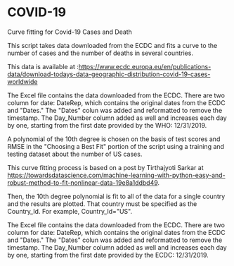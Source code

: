 # COVID-19
Curve fitting for Covid-19 Cases and Death

This script takes data downloaded from the ECDC and fits a curve to the number of cases and the number of deaths in several countries. 

This data is available at :https://www.ecdc.europa.eu/en/publications-data/download-todays-data-geographic-distribution-covid-19-cases-worldwide


The Excel file contains the data downloaded from the ECDC. There are two column for date: DateRep, which contains the original dates from the ECDC and "Dates." The "Dates" colun was added and reformatted to remove the timestamp. The Day_Number column added as well and increases each day by one, starting from the first date provided by the WHO: 12/31/2019.


A polynomial of the 10th degree is chosen on the basis of test scores and RMSE in the "Choosing a Best Fit" portion of the script using a training and testing dataset about the number of US cases. 

This curve fitting process is based on a post by Tirthajyoti Sarkar at https://towardsdatascience.com/machine-learning-with-python-easy-and-robust-method-to-fit-nonlinear-data-19e8a1ddbd49.


Then, the 10th degree polynomial is fit to all of the data for a single country and the results are plotted. That country must be specified as the Country_Id. For example, Country_Id="US".

The Excel file contains the data downloaded from the ECDC. There are two column for date: DateRep, which contains the original dates from the ECDC and "Dates." The "Dates" colun was added and reformatted to remove the timestamp. The Day_Number column added as well and increases each day by one, starting from the first date provided by the ECDC: 12/31/2019.
